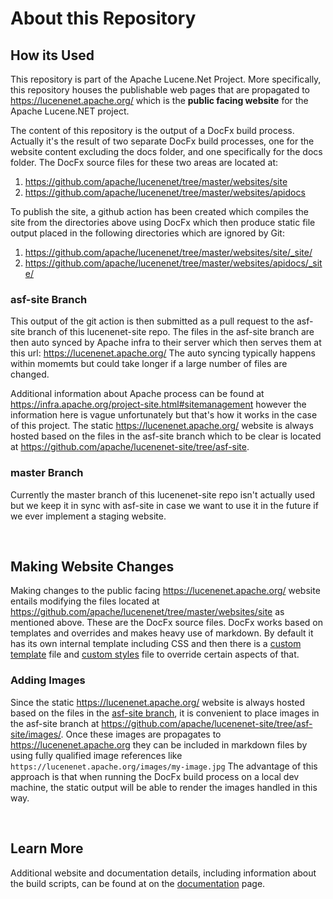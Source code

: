 # About this Repository

## How its Used
This repository is part of the Apache Lucene.Net Project.  More specifically, this repository houses the publishable web pages that are propagated to https://lucenenet.apache.org/  which is the **public facing website** for the Apache Lucene.NET project.

The content of this repository is the output of a DocFx build process.  Actually it's the result of two separate DocFx build processes, one for the website content excluding the docs folder, and one specifically for the docs folder.  The DocFx source files for these two areas are located at:

1.	https://github.com/apache/lucenenet/tree/master/websites/site 
2.	https://github.com/apache/lucenenet/tree/master/websites/apidocs

To publish the site, a github action has been created which compiles the site 
from the directories above using DocFx which then produce static file output 
placed in the following directories which are ignored by Git:

1.	https://github.com/apache/lucenenet/tree/master/websites/site/_site/ 
2.	https://github.com/apache/lucenenet/tree/master/websites/apidocs/_site/ 

### asf-site Branch
This output of the git action is then submitted as a pull request to the asf-site branch of this lucenenet-site repo. The files in the asf-site branch are then auto synced by Apache infra to their server which then serves them at this url:  https://lucenenet.apache.org/  The auto syncing typically happens within momemts but could take longer if a large number of files are changed.

Additional information about Apache process can be found at https://infra.apache.org/project-site.html#sitemanagement  however the information here is vague unfortunately but that's how it works in the case of this project.  The static https://lucenenet.apache.org/  website is always hosted based on the files in the asf-site branch which to be clear is located at https://github.com/apache/lucenenet-site/tree/asf-site. 

### master Branch
Currently the master branch of this lucenenet-site repo isn't actually used but we keep it in sync with asf-site in case we want to use it in the future if we ever implement a staging website.

<br>

## Making Website Changes

Making changes to the public facing https://lucenenet.apache.org/ website entails modifying the files located at https://github.com/apache/lucenenet/tree/master/websites/site as mentioned above. These are the DocFx source files.  DocFx works based on templates and overrides and makes heavy use of markdown. By default it has its own internal template including CSS and then there is a [custom template](https://github.com/apache/lucenenet/tree/master/websites/site/lucenetemplate) file and [custom styles](https://github.com/apache/lucenenet/tree/master/websites/site/lucenetemplate/styles) file to override certain aspects of that. 

### Adding Images
Since the static https://lucenenet.apache.org/  website is always hosted based on the files in the [asf-site branch](https://github.com/apache/lucenenet-site/tree/asf-site), it is convenient to place images in the asf-site branch at https://github.com/apache/lucenenet-site/tree/asf-site/images/. Once these images are propagates to https://lucenenet.apache.org they can be included in markdown files by using fully qualified image references like `https://lucenenet.apache.org/images/my-image.jpg`  The advantage of this approach is that when running the DocFx build process on a local dev machine, the static output will be able to render the images handled in this way.

<br>

## Learn More 
Additional website and documentation details, including information about the build scripts, can be found at on the [documentation](https://lucenenet.apache.org/contributing/documentation.html) page.

